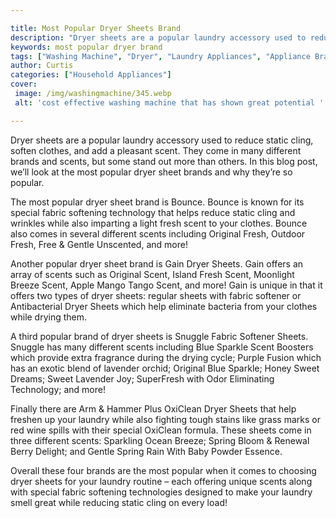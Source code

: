 ```yaml
---

title: Most Popular Dryer Sheets Brand
description: "Dryer sheets are a popular laundry accessory used to reduce static cling, soften clothes, and add a pleasant scent. They come in m...learn more about it now"
keywords: most popular dryer brand
tags: ["Washing Machine", "Dryer", "Laundry Appliances", "Appliance Brand", "Appliance Guide"]
author: Curtis
categories: ["Household Appliances"]
cover: 
 image: /img/washingmachine/345.webp
 alt: 'cost effective washing machine that has shown great potential '

---
```


Dryer sheets are a popular laundry accessory used to reduce static cling, soften clothes, and add a pleasant scent. They come in many different brands and scents, but some stand out more than others. In this blog post, we’ll look at the most popular dryer sheet brands and why they’re so popular.

The most popular dryer sheet brand is Bounce. Bounce is known for its special fabric softening technology that helps reduce static cling and wrinkles while also imparting a light fresh scent to your clothes. Bounce also comes in several different scents including Original Fresh, Outdoor Fresh, Free & Gentle Unscented, and more!

Another popular dryer sheet brand is Gain Dryer Sheets. Gain offers an array of scents such as Original Scent, Island Fresh Scent, Moonlight Breeze Scent, Apple Mango Tango Scent, and more! Gain is unique in that it offers two types of dryer sheets: regular sheets with fabric softener or Antibacterial Dryer Sheets which help eliminate bacteria from your clothes while drying them. 

A third popular brand of dryer sheets is Snuggle Fabric Softener Sheets. Snuggle has many different scents including Blue Sparkle Scent Boosters which provide extra fragrance during the drying cycle; Purple Fusion which has an exotic blend of lavender orchid; Original Blue Sparkle; Honey Sweet Dreams; Sweet Lavender Joy; SuperFresh with Odor Eliminating Technology; and more! 

Finally there are Arm & Hammer Plus OxiClean Dryer Sheets that help freshen up your laundry while also fighting tough stains like grass marks or red wine spills with their special OxiClean formula. These sheets come in three different scents: Sparkling Ocean Breeze; Spring Bloom & Renewal Berry Delight; and Gentle Spring Rain With Baby Powder Essence. 

Overall these four brands are the most popular when it comes to choosing dryer sheets for your laundry routine – each offering unique scents along with special fabric softening technologies designed to make your laundry smell great while reducing static cling on every load!

